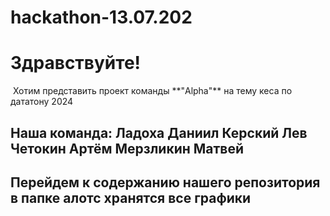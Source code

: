 # hackathon-13.07.202
 <h1>Здравствуйте!</h1>
 Хотим представить проект команды **"Alpha"** на тему кеса по дататону 2024
 <h2>Наша команда:
 Ладоха Даниил
 Керский Лев
 Четокин Артём 
 Мерзликин Матвей</h2>
 <h2>Перейдем к содержанию нашего репозитория
 в папке алотс хранятся все графики</h2>

